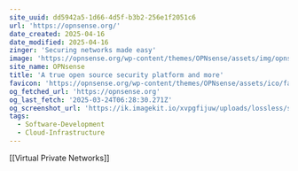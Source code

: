 ```yaml
---
site_uuid: dd5942a5-1d66-4d5f-b3b2-256e1f2051c6
url: 'https://opnsense.org/'
date_created: 2025-04-16
date_modified: 2025-04-16
zinger: 'Securing networks made easy'
image: 'https://opnsense.org/wp-content/themes/OPNsense/assets/img/opnsense.png'
site_name: OPNsense
title: 'A true open source security platform and more'
favicon: 'https://opnsense.org/wp-content/themes/OPNsense/assets/ico/favicon.png'
og_fetched_url: 'https://opnsense.org'
og_last_fetch: '2025-03-24T06:28:30.271Z'
og_screenshot_url: 'https://ik.imagekit.io/xvpgfijuw/uploads/lossless/screenshots/20250604_OPNSense_og_screenshot.jpeg'
tags:
  - Software-Development
  - Cloud-Infrastructure
---
```


[[Virtual Private Networks]]